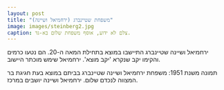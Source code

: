 ```yaml
---
layout: post
title: "משפחת שטיינברג (ירחמיאל ושיינה)"
image: images/steinberg2.jpg
caption: צלם לא ידוע, אוסף משפחת שלום בא-גד.
---
```


ירחמיאל ושיינה שטיינברג התיישבו במוצא בתחילת המאה ה-20. הם נטעו כרמים והקימו יקב שנקרא 'יקב מוצא'. ירחמיאל שימש מוכתר היישוב.

תמונה משנת 1951: משפחת ירחמיאל ושיינה שטיינברג בביתם במוצא בעת חגיגת בר המצווה לנכדם שלום. ירחמיאל ושיינה יושבים במרכז.
